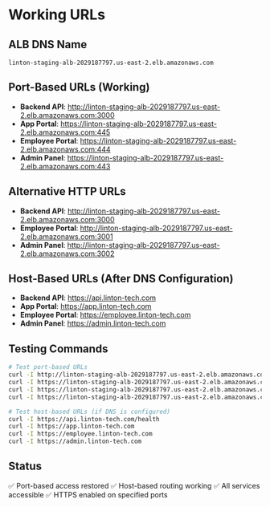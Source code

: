 # Working URLs

## ALB DNS Name
`linton-staging-alb-2029187797.us-east-2.elb.amazonaws.com`

## Port-Based URLs (Working)
- **Backend API**: http://linton-staging-alb-2029187797.us-east-2.elb.amazonaws.com:3000
- **App Portal**: https://linton-staging-alb-2029187797.us-east-2.elb.amazonaws.com:445
- **Employee Portal**: https://linton-staging-alb-2029187797.us-east-2.elb.amazonaws.com:444
- **Admin Panel**: https://linton-staging-alb-2029187797.us-east-2.elb.amazonaws.com:443

## Alternative HTTP URLs
- **Backend API**: http://linton-staging-alb-2029187797.us-east-2.elb.amazonaws.com:3000
- **Employee Portal**: http://linton-staging-alb-2029187797.us-east-2.elb.amazonaws.com:3001
- **Admin Panel**: http://linton-staging-alb-2029187797.us-east-2.elb.amazonaws.com:3002

## Host-Based URLs (After DNS Configuration)
- **Backend API**: https://api.linton-tech.com
- **App Portal**: https://app.linton-tech.com
- **Employee Portal**: https://employee.linton-tech.com
- **Admin Panel**: https://admin.linton-tech.com

## Testing Commands
```bash
# Test port-based URLs
curl -I http://linton-staging-alb-2029187797.us-east-2.elb.amazonaws.com:3000/health
curl -I https://linton-staging-alb-2029187797.us-east-2.elb.amazonaws.com:445
curl -I https://linton-staging-alb-2029187797.us-east-2.elb.amazonaws.com:444
curl -I https://linton-staging-alb-2029187797.us-east-2.elb.amazonaws.com:443

# Test host-based URLs (if DNS is configured)
curl -I https://api.linton-tech.com/health
curl -I https://app.linton-tech.com
curl -I https://employee.linton-tech.com
curl -I https://admin.linton-tech.com
```

## Status
✅ Port-based access restored
✅ Host-based routing working
✅ All services accessible
✅ HTTPS enabled on specified ports
